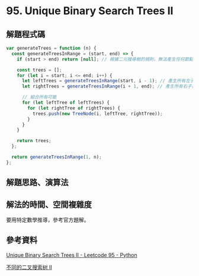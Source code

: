 # 95. Unique Binary Search Trees II

## 解題程式碼

```javascript
var generateTrees = function (n) {
  const generateTreesInRange = (start, end) => {
    if (start > end) return [null]; // 根據二元搜尋樹的規則，無法產生任何節點

    const trees = [];
    for (let i = start; i <= end; i++) {
      let leftTrees = generateTreesInRange(start, i - 1); // 產生所有左子樹
      let rightTrees = generateTreesInRange(i + 1, end); // 產生所有右子樹

      // 組合所有可能
      for (let leftTree of leftTrees) {
        for (let rightTree of rightTrees) {
          trees.push(new TreeNode(i, leftTree, rightTree));
        }
      }
    }

    return trees;
  };

  return generateTreesInRange(1, n);
};
```

## 解題思路、演算法

## 解法的時間、空間複雜度

要用特定數學推導，參考官方題解。

## 參考資料

[Unique Binary Search Trees II - Leetcode 95 - Python](https://youtu.be/m907FlQa2Yc)

[不同的二叉搜索树 II](https://leetcode.cn/problems/unique-binary-search-trees-ii/solutions/339143/bu-tong-de-er-cha-sou-suo-shu-ii-by-leetcode-solut/)
